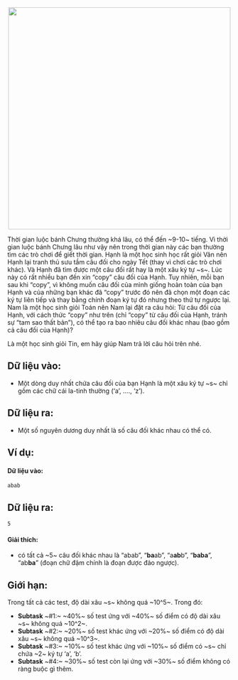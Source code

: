 <center><img src="/images/problems/376/DISTICH.jpg" width=500px></center>

Thời gian luộc bánh Chưng thường khá lâu, có thể đến ~9-10~ tiếng. Vì thời gian luộc bánh Chưng lâu như vậy nên trong thời gian này các bạn thường tìm các trò chơi để giết thời gian. Hạnh là một học sinh học rất giỏi Văn nên Hạnh lại tranh thủ sưu tầm câu đối cho ngày Tết (thay vì chơi các trò chơi khác). Và Hạnh đã tìm được một câu đối rất hay là một xâu ký tự ~s~. Lúc này có rất nhiều bạn đến xin “copy” câu đối của Hạnh. Tuy nhiên, mỗi bạn sau khi “copy”, vì không muốn câu đối của mình giống hoàn toàn của bạn Hạnh và của những bạn khác đã “copy” trước đó nên đã chọn một đoạn các ký tự liên tiếp và thay bằng chính đoạn ký tự đó nhưng theo thứ tự ngược lại. Nam là một học sinh giỏi Toán nên Nam lại đặt ra câu hỏi: Từ câu đối của Hạnh, với cách thức “copy” như trên (chỉ “copy” từ câu đối của Hạnh, tránh sự “tam sao thất bản”), có thể tạo ra bao nhiêu câu đối khác nhau (bao gồm cả câu đối của Hạnh)?

Là một học sinh giỏi Tin, em hãy giúp Nam trả lời câu hỏi trên nhé.

## Dữ liệu vào:
- Một dòng duy nhất chứa câu đối của bạn Hạnh là một xâu ký tự ~s~ chỉ gồm các chữ cái la-tinh thường (‘a’, …., ‘z’).

## Dữ liệu ra:
- Một số nguyên dương duy nhất là số câu đối khác nhau có thể có.

## Ví dụ:
#### Dữ liệu vào:
```
abab
```

## Dữ liệu ra:
```
5
```

#### Giải thích:
- có tất cả ~5~ câu đối khác nhau là “abab”, “**ba**ab”, “a**ab**b”, “**baba**”, “ab**ba**” (đoạn chữ đậm chính là đoạn được đảo ngược).

## Giới hạn:
Trong tất cả các test, độ dài xâu ~s~ không quá ~10^5~. Trong đó:
- **Subtask** ~\#1:~ ~40\%~ số test ứng với ~40\%~ số điểm có độ dài xâu ~s~ không quá ~10^2~.
- **Subtask** ~\#2:~ ~20\%~ số test khác ứng với ~20\%~ số điểm có độ dài xâu ~s~ không quá ~10^3~.
- **Subtask** ~\#3:~ ~10\%~ số test khác ứng với ~10\%~ số điểm có ~s~ chỉ chứa ~2~ ký tự ‘a’, ‘b’.
- **Subtask** ~\#4:~ ~30\%~ số test còn lại ứng với ~30\%~ số điểm không có ràng buộc gì thêm.